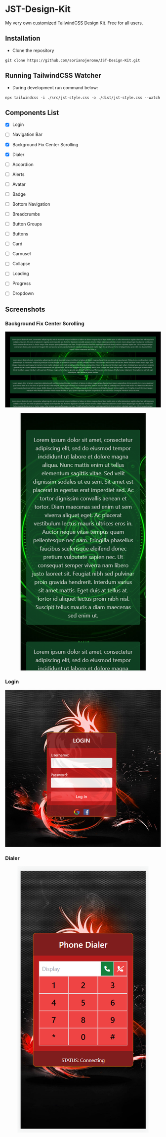 # JST-Design-Kit

My very own customized TailwindCSS Design Kit. Free for all users.

## Installation

- Clone the repository

`git clone https://github.com/sorianojerome/JST-Design-Kit.git`

## Running TailwindCSS Watcher

- During development run command below:

`npx tailwindcss -i ./src/jst-style.css -o ./dist/jst-style.css --watch`

## Components List

- [X] Login
- [ ] Navigation Bar
- [X] Background Fix Center Scrolling
- [X] Dialer

- [ ] Accordion
- [ ] Alerts
- [ ] Avatar
- [ ] Badge
- [ ] Bottom Navigation
- [ ] Breadcrumbs
- [ ] Button Groups
- [ ] Buttons
- [ ] Card
- [ ] Carousel
- [ ] Collapse
- [ ] Loading
- [ ] Progress
- [ ] Dropdown


## Screenshots

### Background Fix Center Scrolling

<p align="center">
  <img src="screenshots/background-fixed-desktop.png" alt="Desktop View">
</p>

<p align="center">
  <img src="screenshots/background-fixed-mobile.png" alt="Mobile View">
</p>

### Login

<p align="center">
  <img src="screenshots/login.png" alt="Desktop View">
</p>

### Dialer

<p align="center">
  <img src="screenshots/dialer.png" alt="Responsive">
</p>